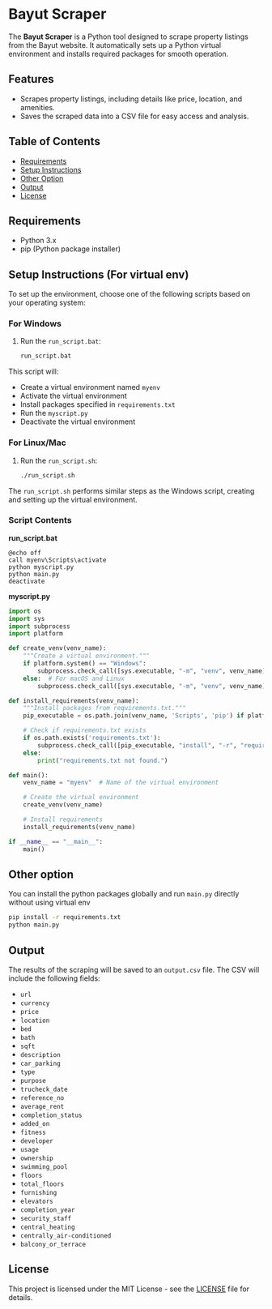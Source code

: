 # Bayut Scraper

The **Bayut Scraper** is a Python tool designed to scrape property listings from the Bayut website. It automatically sets up a Python virtual environment and installs required packages for smooth operation.

## Features

- Scrapes property listings, including details like price, location, and amenities.
- Saves the scraped data into a CSV file for easy access and analysis.

## Table of Contents

- [Requirements](#requirements)
- [Setup Instructions](#setup-instructions)
- [Other Option](#other-option)
- [Output](#output)
- [License](#license)

## Requirements

- Python 3.x
- pip (Python package installer)

## Setup Instructions (For virtual env)

To set up the environment, choose one of the following scripts based on your operating system:

### For Windows

1. Run the `run_script.bat`:
   ```bash
   run_script.bat
   ```

This script will:

- Create a virtual environment named `myenv`
- Activate the virtual environment
- Install packages specified in `requirements.txt`
- Run the `myscript.py`
- Deactivate the virtual environment

### For Linux/Mac

1. Run the `run_script.sh`:
   ```bash
   ./run_script.sh
   ```

The `run_script.sh` performs similar steps as the Windows script, creating and setting up the virtual environment.

### Script Contents

**run_script.bat**

```batch
@echo off
call myenv\Scripts\activate
python myscript.py
python main.py
deactivate
```

**myscript.py**

```python
import os
import sys
import subprocess
import platform

def create_venv(venv_name):
    """Create a virtual environment."""
    if platform.system() == "Windows":
        subprocess.check_call([sys.executable, "-m", "venv", venv_name])
    else:  # For macOS and Linux
        subprocess.check_call([sys.executable, "-m", "venv", venv_name])

def install_requirements(venv_name):
    """Install packages from requirements.txt."""
    pip_executable = os.path.join(venv_name, 'Scripts', 'pip') if platform.system() == "Windows" else os.path.join(venv_name, 'bin', 'pip')

    # Check if requirements.txt exists
    if os.path.exists('requirements.txt'):
        subprocess.check_call([pip_executable, "install", "-r", "requirements.txt"])
    else:
        print("requirements.txt not found.")

def main():
    venv_name = "myenv"  # Name of the virtual environment

    # Create the virtual environment
    create_venv(venv_name)

    # Install requirements
    install_requirements(venv_name)

if __name__ == "__main__":
    main()
```

## Other option

You can install the python packages globally and run `main.py` directly without using virtual env

```bash
pip install -r requirements.txt
python main.py
```

## Output

The results of the scraping will be saved to an `output.csv` file. The CSV will include the following fields:

- `url`
- `currency`
- `price`
- `location`
- `bed`
- `bath`
- `sqft`
- `description`
- `car_parking`
- `type`
- `purpose`
- `trucheck_date`
- `reference_no`
- `average_rent`
- `completion_status`
- `added_on`
- `fitness`
- `developer`
- `usage`
- `ownership`
- `swimming_pool`
- `floors`
- `total_floors`
- `furnishing`
- `elevators`
- `completion_year`
- `security_staff`
- `central_heating`
- `centrally_air-conditioned`
- `balcony_or_terrace`

## License

This project is licensed under the MIT License - see the [LICENSE](LICENSE) file for details.
